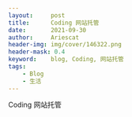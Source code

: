 ```yaml
---
layout:     post
title:      Coding 网站托管
date:       2021-09-30
author:     Ariescat
header-img: img/cover/146322.png
header-mask: 0.4
keyword:    blog, Coding, 网站托管
tags:
    - Blog
    - 生活
---
```




Coding 网站托管